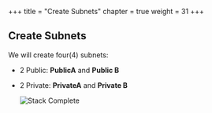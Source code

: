 +++
title = "Create Subnets"
chapter = true
weight = 31
+++

## Create Subnets

We will create four(4) subnets:
- 2 Public: **PublicA** and **Public B**
- 2 Private: **PrivateA** and **Private B**

   ![Stack Complete](/images/createStack-CSRcomplete.png)
